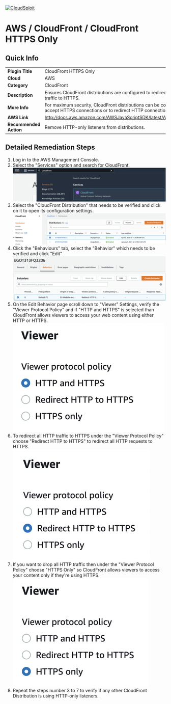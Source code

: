 [![CloudSploit](https://cloudsploit.com/img/logo-new-big-text-100.png "CloudSploit")](https://cloudsploit.com)

# AWS / CloudFront / CloudFront HTTPS Only

## Quick Info

| | |
|-|-|
| **Plugin Title** | CloudFront HTTPS Only |
| **Cloud** | AWS |
| **Category** | CloudFront |
| **Description** | Ensures CloudFront distributions are configured to redirect non-HTTPS traffic to HTTPS. |
| **More Info** | For maximum security, CloudFront distributions can be configured to only accept HTTPS connections or to redirect HTTP connections to HTTPS. |
| **AWS Link** | http://docs.aws.amazon.com/AWSJavaScriptSDK/latest/AWS/CloudFront.html |
| **Recommended Action** | Remove HTTP-only listeners from distributions. |

## Detailed Remediation Steps
1. Log in to the AWS Management Console.
2. Select the "Services" option and search for CloudFront. </br> <img src="/resources/aws/cloudfront/cloudfront-https-only/step2.png"/>
3. Select the "CloudFront Distribution" that needs to be verified and click on it to open its configuration settings.</br> <img src="/resources/aws/cloudfront/cloudfront-https-only/step3.png"/>
4. Click the "Behaviours" tab, select the "Behavior" which needs to be verified and click "Edit" </br><img src="/resources/aws/cloudfront/cloudfront-https-only/step4.png"/>
5. On the Edit Behavior page scroll down to "Viewer" Settings, verify the "Viewer Protocol Policy" and if "HTTP and HTTPS" is selected than CloudFront allows viewers to access your web content using either HTTP or HTTPS. </br> <img src="/resources/aws/cloudfront/cloudfront-https-only/step5.png"/>
6. To redirect all HTTP traffic to HTTPS under the "Viewer Protocol Policy" choose "Redirect HTTP to HTTPS" to redirect all HTTP requests to HTTPS.</br><img src="/resources/aws/cloudfront/cloudfront-https-only/step6.png"/>
7. If you want to drop all HTTP traffic then under the "Viewer Protocol Policy" choose "HTTPS Only" so CloudFront allows viewers to access your content only if they're using HTTPS.</br><img src="/resources/aws/cloudfront/cloudfront-https-only/step7.png"/>
8. Repeat the steps number 3 to 7 to verify if any other CloudFront Distribution is using HTTP-only listeners.</br>
